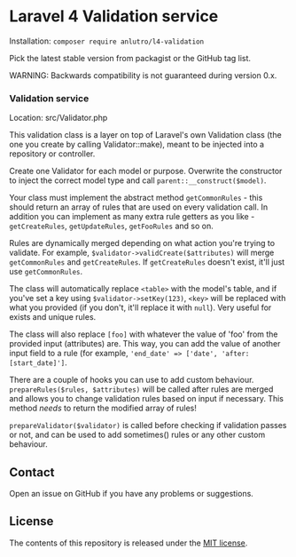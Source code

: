 # Laravel 4 Validation service
Installation: `composer require anlutro/l4-validation`

Pick the latest stable version from packagist or the GitHub tag list.

WARNING: Backwards compatibility is not guaranteed during version 0.x.

### Validation service
Location: src/Validator.php

This validation class is a layer on top of Laravel's own Validation class (the one you create by calling Validator::make), meant to be injected into a repository or controller.

Create one Validator for each model or purpose. Overwrite the constructor to inject the correct model type and call `parent::__construct($model)`.

Your class must implement the abstract method `getCommonRules` - this should return an array of rules that are used on every validation call. In addition you can implement as many extra rule getters as you like - `getCreateRules`, `getUpdateRules`, `getFooRules` and so on.

Rules are dynamically merged depending on what action you're trying to validate. For example, `$validator->validCreate($attributes)` will merge `getCommonRules` and `getCreateRules`. If `getCreateRules` doesn't exist, it'll just use `getCommonRules`.

The class will automatically replace `<table>` with the model's table, and if you've set a key using `$validator->setKey(123)`, `<key>` will be replaced with what you provided (if you don't, it'll replace it with `null`). Very useful for exists and unique rules.

The class will also replace `[foo]` with whatever the value of 'foo' from the provided input (attributes) are. This way, you can add the value of another input field to a rule (for example, `'end_date' => ['date', 'after:[start_date]']`.

There are a couple of hooks you can use to add custom behaviour. `prepareRules($rules, $attributes)` will be called after rules are merged and allows you to change validation rules based on input if necessary. This method *needs* to return the modified array of rules!

`prepareValidator($validator)` is called before checking if validation passes or not, and can be used to add sometimes() rules or any other custom behaviour.

## Contact
Open an issue on GitHub if you have any problems or suggestions.

## License
The contents of this repository is released under the [MIT license](http://opensource.org/licenses/MIT).